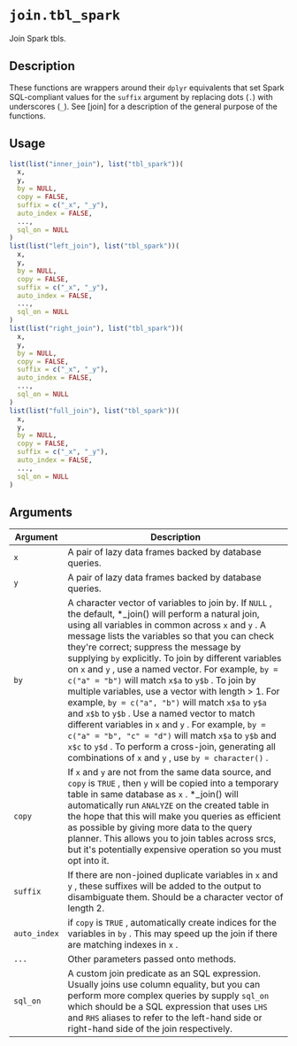 # `join.tbl_spark`

Join Spark tbls.


## Description

These functions are wrappers around their `dplyr` equivalents that set
 Spark SQL-compliant values for the `suffix` argument by replacing dots (`.`)
 with underscores (`_`). See [join] for a description of the general purpose
 of the functions.


## Usage

```r
list(list("inner_join"), list("tbl_spark"))(
  x,
  y,
  by = NULL,
  copy = FALSE,
  suffix = c("_x", "_y"),
  auto_index = FALSE,
  ...,
  sql_on = NULL
)
list(list("left_join"), list("tbl_spark"))(
  x,
  y,
  by = NULL,
  copy = FALSE,
  suffix = c("_x", "_y"),
  auto_index = FALSE,
  ...,
  sql_on = NULL
)
list(list("right_join"), list("tbl_spark"))(
  x,
  y,
  by = NULL,
  copy = FALSE,
  suffix = c("_x", "_y"),
  auto_index = FALSE,
  ...,
  sql_on = NULL
)
list(list("full_join"), list("tbl_spark"))(
  x,
  y,
  by = NULL,
  copy = FALSE,
  suffix = c("_x", "_y"),
  auto_index = FALSE,
  ...,
  sql_on = NULL
)
```


## Arguments

Argument      |Description
------------- |----------------
`x`     |     A pair of lazy data frames backed by database queries.
`y`     |     A pair of lazy data frames backed by database queries.
`by`     |     A character vector of variables to join by.  If `NULL` , the default, *_join() will perform a natural join, using all variables in common across `x` and `y` . A message lists the variables so that you can check they're correct; suppress the message by supplying `by` explicitly.  To join by different variables on `x` and `y` , use a named vector. For example, `by = c("a" = "b")` will match `x$a` to `y$b` .  To join by multiple variables, use a vector with length > 1. For example, `by = c("a", "b")` will match `x$a` to `y$a` and `x$b` to `y$b` . Use a named vector to match different variables in `x` and `y` . For example, `by = c("a" = "b", "c" = "d")` will match `x$a` to `y$b` and `x$c` to `y$d` .  To perform a cross-join, generating all combinations of `x` and `y` , use `by = character()` .
`copy`     |     If `x` and `y` are not from the same data source, and `copy` is `TRUE` , then `y` will be copied into a temporary table in same database as `x` . *_join() will automatically run `ANALYZE` on the created table in the hope that this will make you queries as efficient as possible by giving more data to the query planner.  This allows you to join tables across srcs, but it's potentially expensive operation so you must opt into it.
`suffix`     |     If there are non-joined duplicate variables in `x` and `y` , these suffixes will be added to the output to disambiguate them. Should be a character vector of length 2.
`auto_index`     |     if `copy` is `TRUE` , automatically create indices for the variables in `by` . This may speed up the join if there are matching indexes in `x` .
`...`     |     Other parameters passed onto methods.
`sql_on`     |     A custom join predicate as an SQL expression. Usually joins use column equality, but you can perform more complex queries by supply `sql_on` which should be a SQL expression that uses `LHS` and `RHS` aliases to refer to the left-hand side or right-hand side of the join respectively.


